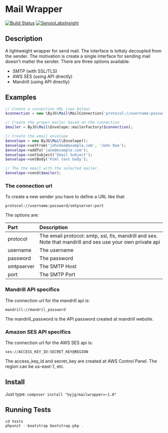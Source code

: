 # Mail Wrapper
[![Build Status](https://travis-ci.org/byjg/mailwrapper.svg?branch=master)](https://travis-ci.org/byjg/mailwrapper)
[![SensioLabsInsight](https://insight.sensiolabs.com/projects/e2d6c644-6c2b-4cdd-a84b-94d6b0d1bba5/mini.png)](https://insight.sensiolabs.com/projects/e2d6c644-6c2b-4cdd-a84b-94d6b0d1bba5)

## Description

A lightweight wrapper for send mail. The interface is tottaly decoupled from the sender. The motivation is
create a single interface for sending mail doesn't matter the sender. There are three options available:
- SMTP (with SSL/TLS)
- AWS SES (using API directly)
- Mandrill (using API directly)

## Examples

```php
// Create a connection URL (see below)
$connection = new \ByJG\Mail\MailConnection('protocol://username:password/smtpserver:port');

// Create the proper mailer based on the connection
$mailer = ByJG\Mail\Envelope::mailerFactory($connection);

// Create the email envelope
$envelope = new ByJG\Mail\Envelope();
$envelope->setFrom('johndoe@example.com', 'John Doe');
$envelope->addTo('jane@example.com');
$envelope->setSubject('Email Subject');
$envelope->setBody('html text body');

// The the email with the selected mailer. 
$envelope->send($mailer);
```

### The connection url

To create a new sender you have to define a URL like that:

```
protocol://username:password/smtpserver:port
```

The options are:

| Part       | Description         |
|:-----------|:--------------------|
| protocol   | The email protocol: smtp, ssl, tls, mandrill and ses. Note that mandrill and ses use your own private api |
| username   | The username        |
| password   | The password        |
| smtpserver | The SMTP Host       |
| port       | The SMTP Port       |


### Mandrill API specifics

The connection url for the mandrill api is:

```
mandrill://mandril_password
```

The mandrill_password is the API password created at mandrill website.


### Amazon SES API specifics

The connection url for the AWS SES api is:

```
ses://ACCESS_KEY_ID:SECRET_KEY@REGION
```

The access_key_id and secret_key are created at AWS Control Panel. The region can be us-east-1, etc. 


## Install

Just type: `composer install "byjg/mailwrapper=~1.0"`

## Running Tests

```php
cd tests
phpunit --bootstrap bootstrap.php .
```

